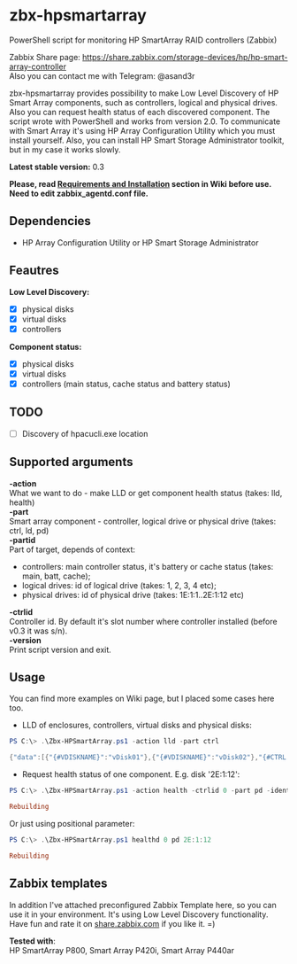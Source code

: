 # zbx-hpsmartarray
PowerShell script for monitoring HP SmartArray RAID controllers (Zabbix)
  
Zabbix Share page: https://share.zabbix.com/storage-devices/hp/hp-smart-array-controller  
Also you can contact me with Telegram: @asand3r

zbx-hpsmartarray provides possibility to make Low Level Discovery of HP Smart Array components, such as controllers, logical and physical drives. Also you can request health status of each discovered component.
The script wrote with PowerShell and works from version 2.0. To communicate with Smart Array it's using HP Array Configuration Utility which you must install yourself. Also, you can install HP Smart Storage Administrator toolkit, but in my case it works slowly.

**Latest stable version:** 0.3

__Please, read [Requirements and Installation](https://github.com/asand3r/zbx-hpsmartarray/wiki/Requirements-and-Installation) section in Wiki before use. Need to edit zabbix_agentd.conf file.__  

## Dependencies
 - HP Array Configuration Utility or HP Smart Storage Administrator

## Feautres  
**Low Level Discovery:**
 - [x] physical disks 
 - [x] virtual disks
 - [x] controllers

**Component status:**
 - [x] physical disks 
 - [x] virtual disks
 - [x] controllers (main status, cache status and battery status)

## TODO  
- [ ] Discovery of hpacucli.exe location

## Supported arguments  
**-action**  
What we want to do - make LLD or get component health status (takes: lld, health)  
**-part**  
Smart array component - controller, logical drive or physical drive (takes: ctrl, ld, pd)  
**-partid**  
Part of target, depends of context:  
 - controllers: main controller status, it's battery or cache status (takes: main, batt, cache);  
 - logical drives: id of logical drive (takes: 1, 2, 3, 4 etc);  
 - physical drives: id of physical drive (takes: 1E:1:1..2E:1:12 etc)  

**-ctrlid**  
Controller id. By default it's slot number where controller installed (before v0.3 it was s/n).  
**-version**  
Print script version and exit.  

## Usage
You can find more examples on Wiki page, but I placed some cases here too.  
- LLD of enclosures, controllers, virtual disks and physical disks:
```powershell
PS C:\> .\Zbx-HPSmartArray.ps1 -action lld -part ctrl

{"data":[{"{#VDISKNAME}":"vDisk01"},{"{#VDISKNAME}":"vDisk02"},"{#CTRL.SLOT}":"0"}]}
```
- Request health status of one component. E.g. disk '2E:1:12':
```powershell
PS C:\> .\Zbx-HPSmartArray.ps1 -action health -ctrlid 0 -part pd -identity 2E:1:12

Rebuilding
```
Or just using positional parameter:
```powershell
PS C:\> .\Zbx-HPSmartArray.ps1 healthd 0 pd 2E:1:12

Rebuilding
```


## Zabbix templates
In addition I've attached preconfigured Zabbix Template here, so you can use it in your environment. It's using Low Level Discovery functionality.   
Have fun and rate it on [share.zabbix.com](https://share.zabbix.com/storage-devices/hp/hp-smart-array-controller) if you like it. =)

**Tested with**:  
HP SmartArray P800, Smart Array P420i, Smart Array P440ar

